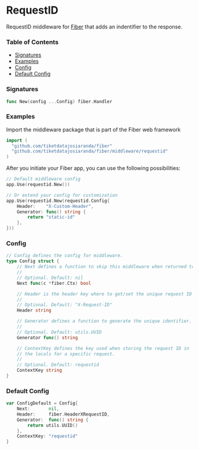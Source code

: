 # RequestID
RequestID middleware for [Fiber](https://github.com/gofiber/fiber) that adds an indentifier to the response.

### Table of Contents
- [Signatures](#signatures)
- [Examples](#examples)
- [Config](#config)
- [Default Config](#default-config)


### Signatures
```go
func New(config ...Config) fiber.Handler
```

### Examples
Import the middleware package that is part of the Fiber web framework
```go
import (
  "github.com/tiketdatajosiaranda/fiber"
  "github.com/tiketdatajosiaranda/fiber/middleware/requestid"
)
```

After you initiate your Fiber app, you can use the following possibilities:
```go
// Default middleware config
app.Use(requestid.New())

// Or extend your config for customization
app.Use(requestid.New(requestid.Config{
	Header:    "X-Custom-Header",
	Generator: func() string {
		return "static-id"
	},
}))
```

### Config
```go
// Config defines the config for middleware.
type Config struct {
	// Next defines a function to skip this middleware when returned true.
	//
	// Optional. Default: nil
	Next func(c *fiber.Ctx) bool

	// Header is the header key where to get/set the unique request ID
	//
	// Optional. Default: "X-Request-ID"
	Header string

	// Generator defines a function to generate the unique identifier.
	//
	// Optional. Default: utils.UUID
	Generator func() string

	// ContextKey defines the key used when storing the request ID in
	// the locals for a specific request.
	//
	// Optional. Default: requestid
	ContextKey string
}
```

### Default Config
```go
var ConfigDefault = Config{
	Next:       nil,
	Header:     fiber.HeaderXRequestID,
	Generator:  func() string {
		return utils.UUID()
	},
	ContextKey: "requestid"
}
```
